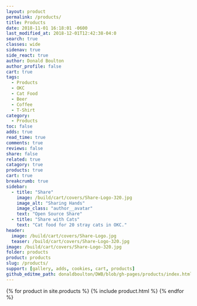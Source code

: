 ```yaml
---
layout: product
permalink: /products/
title: Products
date: 2018-11-01 16:18:01 -0600
last_modified_at: 2018-12-01T12:42:38-04:0
search: true
classes: wide
sidenav: true
side_react: true
author: Donald Boulton
author_profile: false
cart: true
tags:
  - Products
  - OKC
  - Cat Food
  - Beer
  - Coffee
  - T-Shirt
category:
  - Products
toc: false
adds: true
read_time: true
comments: true
reviews: false
share: false
related: true
catagory: true
products: true
cart: true
breakcrumb: true
sidebar:
  - title: "Share"
    image: /build/cart/covers/Share-Logo-320.jpg
    image_alt: "Sharing Hands"
    image_class: "author__avatar"
    text: "Open Source Share"
  - title: "Share with Cats"
    text: "Cat food for 20 stray cats in OKC."
header:
  image: /build/cart/covers/Share-Logo.jpg 
  teaser: /build/cart/covers/Share-Logo-320.jpg 
image: /build/cart/covers/Share-Logo-320.jpg  
folder: products
product: products
slug: /products/
support: [gallery, adds, cookies, cart, products]
github_editme_path: donaldboulton/DWB/blob/gh-pages/products/index.html
---
```


{% for product in site.products %}
  {% include product.html %}
{% endfor %}